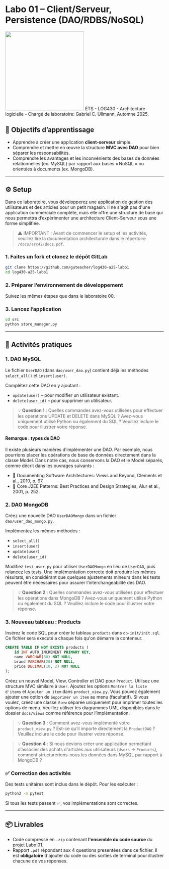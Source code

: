 # Labo 01 – Client/Serveur, Persistence (DAO/RDBS/NoSQL)
<img src="https://upload.wikimedia.org/wikipedia/commons/2/2a/Ets_quebec_logo.png" width="250">    
ÉTS - LOG430 - Architecture logicielle - Chargé de laboratoire: Gabriel C. Ullmann, Automne 2025.    

## 🎯 Objectifs d’apprentissage

- Apprendre à créer une application **client-serveur** simple.
- Comprendre et mettre en œuvre la structure **MVC avec DAO** pour bien séparer les responsabilités.
- Comprendre les avantages et les inconvénients des bases de données relationnelles (ex. MySQL) par rapport aux bases « NoSQL » ou orientées à documents (ex. MongoDB).

--- 

## ⚙️ Setup
Dans ce laboratoire, vous développerez une application de gestion des utilisateurs et des articles pour un petit magasin. Il ne s'agit pas d'une application commerciale complète, mais elle offre une structure de base qui nous permettra d’expérimenter une architecture Client–Serveur sous une forme simplifiée.

> ⚠️ IMPORTANT : Avant de commencer le setup et les activités, veuillez lire la documentation architecturale dans le répertoire `/docs/arc42/docs.pdf`.

### 1. Faites un fork et clonez le dépôt GitLab

```bash
git clone https://github.com/guteacher/log430-a25-labo1
cd log430-a25-labo1
```

### 2. Préparer l’environnement de développement
Suivez les mêmes étapes que dans le laboratoire 00.

### 3. Lancez l’application

```bash
cd src
python store_manager.py
```

---

## 🧪 Activités pratiques

### 1. DAO MySQL

Le fichier `UserDAO` (dans `dao/user_dao.py`) contient déjà les méthodes `select_all()` et `insert(user)`.

Complétez cette DAO en y ajoutant :
   - `update(user)` – pour modifier un utilisateur existant.
   - `delete(user_id)` – pour supprimer un utilisateur.

> 💡 **Question 1** : Quelles commandes avez-vous utilisées pour effectuer les opérations UPDATE et DELETE dans MySQL ? Avez-vous uniquement utilisé Python ou également du SQL ? Veuillez inclure le code pour illustrer votre réponse.

#### Remarque : types de DAO
Il existe plusieurs manières d’implémenter une DAO. Par exemple, nous pourrions placer les opérations de base de données directement dans la classe Model. Dans notre cas, nous conservons la DAO et le Model séparés, comme décrit dans les ouvrages suivants : 
- 📘 Documenting Software Architectures: Views and Beyond, Clements et al., 2010, p. 97.
- 📕 Core J2EE Patterns: Best Practices and Design Strategies, Alur et al., 2001, p. 252.

### 2. DAO MongoDB

Créez une nouvelle DAO `UserDAOMongo` dans un fichier `dao/user_dao_mongo.py`.

Implémentez les mêmes méthodes :
   - `select_all()`
   - `insert(user)`
   - `update(user)`
   - `delete(user_id)`

Modifiez `test_user.py` pour utiliser `UserDAOMongo` en lieu de `UserDAO`, puis relancez les tests. Une implémentation correcte doit produire les mêmes résultats, en considérant que quelques ajustements mineurs dans les tests peuvent être nécessaires pour assurer l’interchangeabilité des DAO.

> 💡 **Question 2** : Quelles commandes avez-vous utilisées pour effectuer les opérations dans MongoDB ? Avez-vous uniquement utilisé Python ou également du SQL ? Veuillez inclure le code pour illustrer votre réponse.

### 3. Nouveau tableau : Products
Insérez le code SQL pour créer le tableau `products` dans `db-init/init.sql`. Ce fichier sera executé a chaque fois qu'on démarre la conteneur.
```sql
CREATE TABLE IF NOT EXISTS products (
    id INT AUTO_INCREMENT PRIMARY KEY,
    name VARCHAR(80) NOT NULL,
    brand VARCHAR(20) NOT NULL,
    price DECIMAL(10, 2) NOT NULL
);
```

Créez un nouvel Model, View, Controller et DAO pour `Product`. Utilisez une structure MVC similaire à `User`. Ajoutez les options `Montrer la liste d'items` et `Ajouter un item` dans `product_view.py`. Vous pouvez également ajouter une option de `Supprimer un item` au menu (facultatif). Si vous voulez, créez une classe `View` séparée uniquement pour imprimer toutes les options de menu. Veuillez utiliser les diagrammes UML disponibles dans le dossier `docs/views` comme référence pour l’implémentation.

> 💡 **Question 3** : Comment avez-vous implémenté votre `product_view.py` ? Est-ce qu’il importe directement la `ProductDAO` ? Veuillez inclure le code pour illustrer votre réponse.

> 💡 **Question 4** : Si nous devions créer une application permettant d’associer des achats d'articles aux utilisateurs (`Users` → `Products`), comment structurerions-nous les données dans MySQL par rapport à MongoDB ?


### ✅ Correction des activités

Des tests unitaires sont inclus dans le dépôt. Pour les exécuter :

```bash
python3 -m pytest
```

Si tous les tests passent ✅, vos implémentations sont correctes.

---

## 📦 Livrables

- Code compressé en `.zip` contenant **l'ensemble du code source** du projet Labo 01.
- Rapport `.pdf` répondant aux 4 questions presentées dans ce fichier. Il est **obligatoire** d'ajouter du code ou des sorties de terminal pour illustrer chacune de vos réponses.

